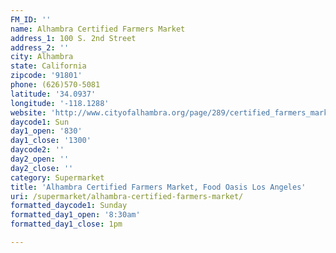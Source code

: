 ```yaml
---
FM_ID: ''
name: Alhambra Certified Farmers Market
address_1: 100 S. 2nd Street
address_2: ''
city: Alhambra
state: California
zipcode: '91801'
phone: (626)570-5081
latitude: '34.0937'
longitude: '-118.1288'
website: 'http://www.cityofalhambra.org/page/289/certified_farmers_market/'
daycode1: Sun
day1_open: '830'
day1_close: '1300'
daycode2: ''
day2_open: ''
day2_close: ''
category: Supermarket
title: 'Alhambra Certified Farmers Market, Food Oasis Los Angeles'
uri: /supermarket/alhambra-certified-farmers-market/
formatted_daycode1: Sunday
formatted_day1_open: '8:30am'
formatted_day1_close: 1pm

---
```

